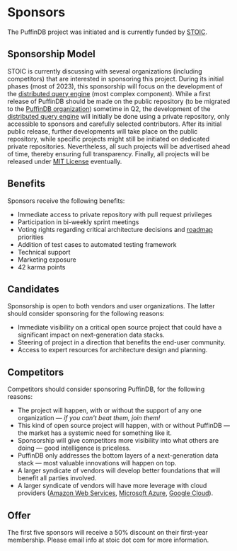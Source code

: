 # Sponsors

The PuffinDB project was initiated and is currently funded by [STOIC](https://stoic.com/).

## Sponsorship Model
STOIC is currently discussing with several organizations (including competitors) that are interested in sponsoring this project. During its initial phases (most of 2023), this sponsorship will focus on the development of the [distributed query engine](docs/Query%20Engine.md) (most complex component). While a first release of PuffinDB should be made on the public repository (to be migrated to the [PuffinDB organization](https://github.com/PuffinDB)) sometime in Q2, the development of the [distributed query engine](docs/Query%20Engine.md) will initially be done using a private repository, only accessible to sponsors and carefully selected contributors. After its initial public release, further developments will take place on the public repository, while specific projects might still be initiated on dedicated private repositories. Nevertheless, all such projects will be advertised ahead of time, thereby ensuring full transparency. Finally, all projects will be released under [MIT License](LICENSE.md) eventually.

## Benefits
Sponsors receive the following benefits:
- Immediate access to private repository with pull request privileges
- Participation in bi-weekly sprint meetings
- Voting rights regarding critical architecture decisions and [roadmap](ROADMAP.md) priorities
- Addition of test cases to automated testing framework
- Technical support
- Marketing exposure
- 42 karma points

## Candidates
Sponsorship is open to both vendors and user organizations. The latter should consider sponsoring for the following reasons:
- Immediate visibility on a critical open source project that could have a significant impact on next-generation data stacks.
- Steering of project in a direction that benefits the end-user community.
- Access to expert resources for architecture design and planning.

## Competitors
Competitors should consider sponsoring PuffinDB, for the following reasons:
- The project will happen, with or without the support of any one organization — *if you can't beat them, join them!*
- This kind of open source project will happen, with or without PuffinDB — the market has a systemic need for something like it.
- Sponsorship will give competitors more visibility into what others are doing — good intelligence is priceless.
- PuffinDB only addresses the bottom layers of a next-generation data stack — most valuable innovations will happen on top.
- A larger syndicate of vendors will develop better foundations that will benefit all parties involved.
- A larger syndicate of vendors will have more leverage with cloud providers ([Amazon Web Services](https://aws.amazon.com/), [Microsoft Azure](https://azure.microsoft.com/en-us), [Google Cloud](https://cloud.google.com/)).

## Offer
The first five sponsors will receive a 50% discount on their first-year membership. Please email info at stoic dot com for more information.
